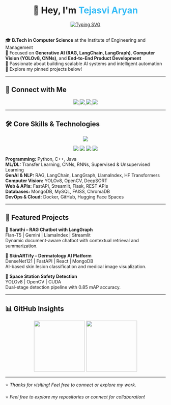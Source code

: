 <h1 align="center">👋 Hey, I'm <span style="color:#36BCF7;">Tejasvi Aryan</span></h1>

<div align="center">
  <a href="https://git.io/typing-svg">
    <img src="https://readme-typing-svg.demolab.com?font=Fira+Code&weight=600&size=25&pause=1000&color=36BCF7&center=true&vCenter=true&width=500&lines=AI+%26+Machine+Learning+Engineer;Deep+Learning+Specialist;Generative+AI+Developer" alt="Typing SVG" />
  </a>
</div>

<br/>

🎓 **B.Tech in Computer Science** at the Institute of Engineering and Management  
🧠 Focused on **Generative AI (RAG, LangChain, LangGraph)**, **Computer Vision (YOLOv8, CNNs)**, and **End-to-End Product Development**  
🚀 Passionate about building scalable AI systems and intelligent automation  
📌 Explore my pinned projects below!

---

## 🔗 Connect with Me

<p align="center">
  <a href="https://www.linkedin.com/in/tejasvi-aryan-27206428b" target="_blank">
    <img src="https://img.shields.io/badge/LinkedIn-0077B5?style=for-the-badge&logo=linkedin&logoColor=white" />
  </a>
  <a href="https://github.com/aryan225a" target="_blank">
    <img src="https://img.shields.io/badge/GitHub-181717?style=for-the-badge&logo=github&logoColor=white" />
  </a>
  <a href="https://huggingface.co/aryan195a" target="_blank">
    <img src="https://img.shields.io/badge/Hugging%20Face-FFD21E?style=for-the-badge&logo=huggingface&logoColor=black" />
  </a>
  <a href="https://www.kaggle.com/tejasviaryan19" target="_blank">
    <img src="https://img.shields.io/badge/Kaggle-20BEFF?style=for-the-badge&logo=kaggle&logoColor=white" />
  </a>
</p>

---

## 🛠️ Core Skills & Technologies

<p align="center">
  <img src="https://skillicons.dev/icons?i=py,cpp,java,tensorflow,pytorch,react,fastapi,docker,git,github" />
</p>

<p align="center">
  <img src="https://img.shields.io/badge/LangChain-000000?style=for-the-badge&logo=linkerd&logoColor=white" />
  <img src="https://img.shields.io/badge/LangGraph-3b82f6?style=for-the-badge&logo=graphql&logoColor=white" />
  <img src="https://img.shields.io/badge/HuggingFace-FFD21E?style=for-the-badge&logo=huggingface&logoColor=black" />
  <img src="https://img.shields.io/badge/LlamaIndex-4B0082?style=for-the-badge&logo=apachecassandra&logoColor=white" />
</p>

**Programming:** Python, C++, Java  
**ML/DL:** Transfer Learning, CNNs, RNNs, Supervised & Unsupervised Learning  
**GenAI & NLP:** RAG, LangChain, LangGraph, LlamaIndex, HF Transformers  
**Computer Vision:** YOLOv8, OpenCV, DeepSORT  
**Web & APIs:** FastAPI, Streamlit, Flask, REST APIs  
**Databases:** MongoDB, MySQL, FAISS, ChromaDB  
**DevOps & Cloud:** Docker, GitHub, Hugging Face Spaces

---

## 🚀 Featured Projects

🔹 **Sarathi – RAG Chatbot with LangGraph**  
Flan-T5 | Gemini | LlamaIndex | Streamlit  
Dynamic document-aware chatbot with contextual retrieval and summarization.

🔹 **SkinARTify – Dermatology AI Platform**  
DenseNet121 | FastAPI | React | MongoDB  
AI-based skin lesion classification and medical image visualization.

🔹 **Space Station Safety Detection**  
YOLOv8 | OpenCV | CUDA  
Dual-stage detection pipeline with 0.85 mAP accuracy.

---

## 📊 GitHub Insights

<div align="center">
  <img src="https://github-readme-stats.vercel.app/api?username=aryan225a&show_icons=true&theme=tokyonight" height="160px" />
  <img src="https://github-readme-streak-stats.herokuapp.com/?user=aryan225a&theme=tokyonight" height="160px" />
</div>

---
⭐ _Thanks for visiting! Feel free to connect or explore my work._


⭐ _Feel free to explore my repositories or connect for collaboration!_
